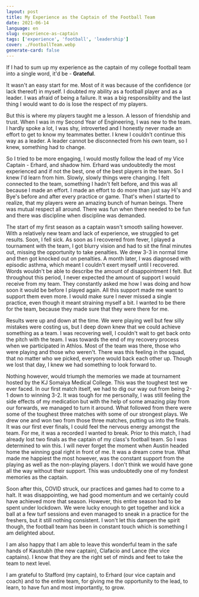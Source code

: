 ```yaml
---
layout: post
title: My Experience as the Captain of the Football Team
date: 2021-06-14
language: en
slug: experience-as-captain
tags: ['experience', 'football', 'leadership']
cover: ./FootballTeam.webp
generate-card: false
---
```


If I had to sum up my experience as the captain of my college football team into a single word, it'd be - **Grateful**.

It wasn't an easy start for me. Most of it was because of the confidence (or lack thereof) in myself. I doubted my ability as a football player and as a leader. I was afraid of being a failure. It was a big responsibility and the last thing I would want to do is lose the respect of my players.

But this is where my players taught me a lesson. A lesson of friendship and trust. When I was in my Second Year of Engineering, I was new to the team. I hardly spoke a lot, I was shy, introverted and I honestly never made an effort to get to know my teammates better. I knew I couldn't continue this way as a leader. A leader cannot be disconnected from his own team, so I knew, something had to change. 

So I tried to be more engaging, I would mostly follow the lead of my Vice Captain - Erhard, and shadow him. Erhard was undoubtedly the most experienced and if not the best, one of the best players in the team. So I knew I'd learn from him. Slowly, slowly things were changing. I felt connected to the team, something I hadn't felt before, and this was all because I made an effort. I made an effort to do more than just say Hi's and Bye's before and after every practice or game. That's when I started to realize, that my players were an amazing bunch of human beings. There was mutual respect all around. There was fun when there needed to be fun and there was discipline when discipline was demanded. 

The start of my first season as a captain wasn't smooth sailing however. With a relatively new team and lack of experience, we struggled to get results. Soon, I fell sick. As soon as I recovered from fever, I played a tournament with the team, I got blurry vision and had to sit the final minutes out, missing the opportunity to take penalties. We drew 3-3 in normal time and then got knocked out on penalties. A month later, I was diagnosed with episodic asthma, which meant I couldn't exert myself until I recovered. Words wouldn't be able to describe the amount of disappointment I felt. But throughout this period, I never expected the amount of support I would receive from my team. They constantly asked me how I was doing and how soon it would be before I played again. All this support made me want to support them even more. I would make sure I never missed a single practice, even though it meant straining myself a bit. I wanted to be there for the team, because they made sure that they were there for me.

Results were up and down at the time. We were playing well but few silly mistakes were costing us, but I deep down knew that we could achieve something as a team. I was recovering well, I  couldn't wait to get back onto the pitch with the team. I was towards the end of my recovery process when we participated in Athlos. Most of the team was there, those who were playing and those who weren't. There was this feeling in the squad, that no matter who we picked, everyone would back each other up. Though we lost that day, I knew we had something to look forward to. 

Nothing however, would triumph the memories we made at tournament hosted by the KJ Somaiya Medical College. This was the toughest test we ever faced. In our first match itself, we had to dig our way out from being 2-1 down to winning 3-2. It was tough for me personally, I was still feeling the side effects of my medication but with the help of some amazing play from our forwards, we managed to turn it around. What followed from there were some of the toughest three matches with some of our strongest plays. We drew one and won two from those three matches, putting us into the finals. It was our first ever finals, I could feel the nervous energy amongst the team. For me, it was a recorded I wanted to break. Prior to this match, I had already lost two finals as the captain of my class's football team. So I was determined to win this. I will never forget the moment when Austin headed home the winning goal right in front of me. It was a dream come true. What made me happiest the most however, was the constant support from the playing as well as the non-playing players. I don't think we would have gone all the way without their support. This was undoubtedly one of my fondest memories as the captain.

Soon after this, COVID struck, our practices and games had to come to a halt. It was disappointing, we had good momentum and we certainly could have achieved more that season. However, this entire season had to be spent under lockdown. We were lucky enough to get together and kick a ball at a few turf sessions and even managed to sneak in a practice for the freshers, but it still nothing consistent. I won't let this dampen the spirit though, the football team has been in constant touch which is something I am delighted about.

I am also happy that I am able to leave this wonderful team in the safe hands of Kaustubh (the new captain), Clafacio and Lance (the vice captains). I know that they are the right set of minds and feet to take the team to next level.

I am grateful to Stafford (my captain), to Erhard (our vice captain and coach) and to the entire team, for giving me the opportunity to the lead, to learn, to have fun and most importantly, to grow.